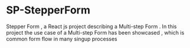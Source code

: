 # SP-StepperForm
Stepper Form , a React js project describing a Multi-step Form .
In this project the use case of a Multi-step Form has been showcased , which is common form flow in many singup processes 
